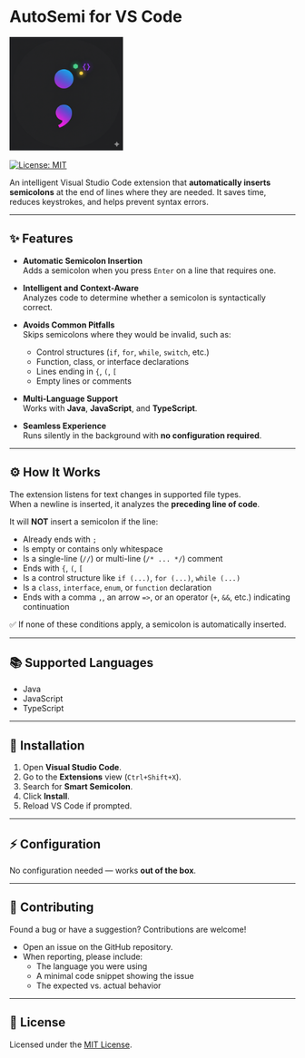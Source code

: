 # AutoSemi for VS Code

<img src="https://raw.githubusercontent.com/MoayadAlshehry/AutoSemi/refs/heads/main/images/Logo.png" alt="Logo" width="200" height="200"/>

[![License: MIT](https://img.shields.io/badge/License-MIT-yellow.svg)](LICENSE.md)

An intelligent Visual Studio Code extension that **automatically inserts semicolons** at the end of lines where they are needed. It saves time, reduces keystrokes, and helps prevent syntax errors.

---

## ✨ Features

- **Automatic Semicolon Insertion**  
  Adds a semicolon when you press `Enter` on a line that requires one.

- **Intelligent and Context-Aware**  
  Analyzes code to determine whether a semicolon is syntactically correct.

- **Avoids Common Pitfalls**  
  Skips semicolons where they would be invalid, such as:
  - Control structures (`if`, `for`, `while`, `switch`, etc.)
  - Function, class, or interface declarations
  - Lines ending in `{`, `(`, `[`
  - Empty lines or comments

- **Multi-Language Support**  
  Works with **Java**, **JavaScript**, and **TypeScript**.

- **Seamless Experience**  
  Runs silently in the background with **no configuration required**.

---

## ⚙️ How It Works

The extension listens for text changes in supported file types.  
When a newline is inserted, it analyzes the **preceding line of code**.

It will **NOT** insert a semicolon if the line:

- Already ends with `;`
- Is empty or contains only whitespace
- Is a single-line (`//`) or multi-line (`/* ... */`) comment
- Ends with `{`, `(`, `[`
- Is a control structure like `if (...)`, `for (...)`, `while (...)`
- Is a `class`, `interface`, `enum`, or `function` declaration
- Ends with a comma `,`, an arrow `=>`, or an operator (`+`, `&&`, etc.) indicating continuation

✅ If none of these conditions apply, a semicolon is automatically inserted.

---

## 📚 Supported Languages

- Java  
- JavaScript  
- TypeScript  

---

## 🔧 Installation

1. Open **Visual Studio Code**.
2. Go to the **Extensions** view (`Ctrl+Shift+X`).
3. Search for **Smart Semicolon**.
4. Click **Install**.
5. Reload VS Code if prompted.

---

## ⚡ Configuration

No configuration needed — works **out of the box**.

---

## 🤝 Contributing

Found a bug or have a suggestion? Contributions are welcome!  

- Open an issue on the GitHub repository.
- When reporting, please include:
  - The language you were using
  - A minimal code snippet showing the issue
  - The expected vs. actual behavior

---

## 📄 License

Licensed under the [MIT License](LICENSE.md).
